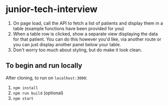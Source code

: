 # junior-tech-interview

1. On page load, call the API to fetch a list of patients and display them in a table (example functions have been provided for you)
2. When a table row is clicked, show a separate view displaying the data for that patient. You can do this however you'd like, via another route or you can just display another panel below your table.
3. Don't worry too much about styling, but do make it look clean.

## To begin and run locally

After cloning, to run on `localhost:3000`:

1. `npm install`
2. `npm run build` (optional)
3. `npm start`
